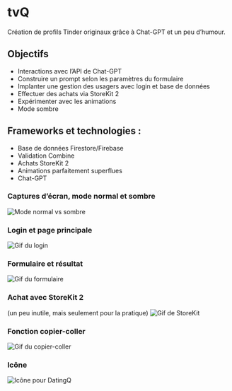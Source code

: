 # tvQ
 Création de profils Tinder originaux grâce à Chat-GPT et un peu d’humour.
 
## Objectifs
- Interactions avec l’API de Chat-GPT
- Construire un prompt selon les paramètres du formulaire
- Implanter une gestion des usagers avec login et base de données
- Effectuer des achats via StoreKit 2
- Expérimenter avec les animations
- Mode sombre

## Frameworks et technologies :
- Base de données Firestore/Firebase
- Validation Combine
- Achats StoreKit 2
- Animations parfaitement superflues
- Chat-GPT

### Captures d’écran, mode normal et sombre
![Mode normal vs sombre](https://github.com/tchendoh/tchendoh.github.io/blob/main/images/DatingQ-light-dark-mode.png)

### Login et page principale
![Gif du login](https://github.com/tchendoh/tchendoh.github.io/blob/main/images/DatingQ-login-et-intro.gif)

### Formulaire et résultat
![Gif du formulaire](https://github.com/tchendoh/tchendoh.github.io/blob/main/images/DatingQ-formulaire-et-resultat.gif)

### Achat avec StoreKit 2
(un peu inutile, mais seulement pour la pratique)
![Gif de StoreKit](https://github.com/tchendoh/tchendoh.github.io/blob/main/images/DatingQ-achat.gif)

### Fonction copier-coller
![Gif du copier-coller](https://github.com/tchendoh/tchendoh.github.io/blob/main/images/DatingQ-copier-coller.gif)

### Icône
![Icône pour DatingQ](https://github.com/tchendoh/tchendoh.github.io/blob/main/images/DatingQ-icon.png)
